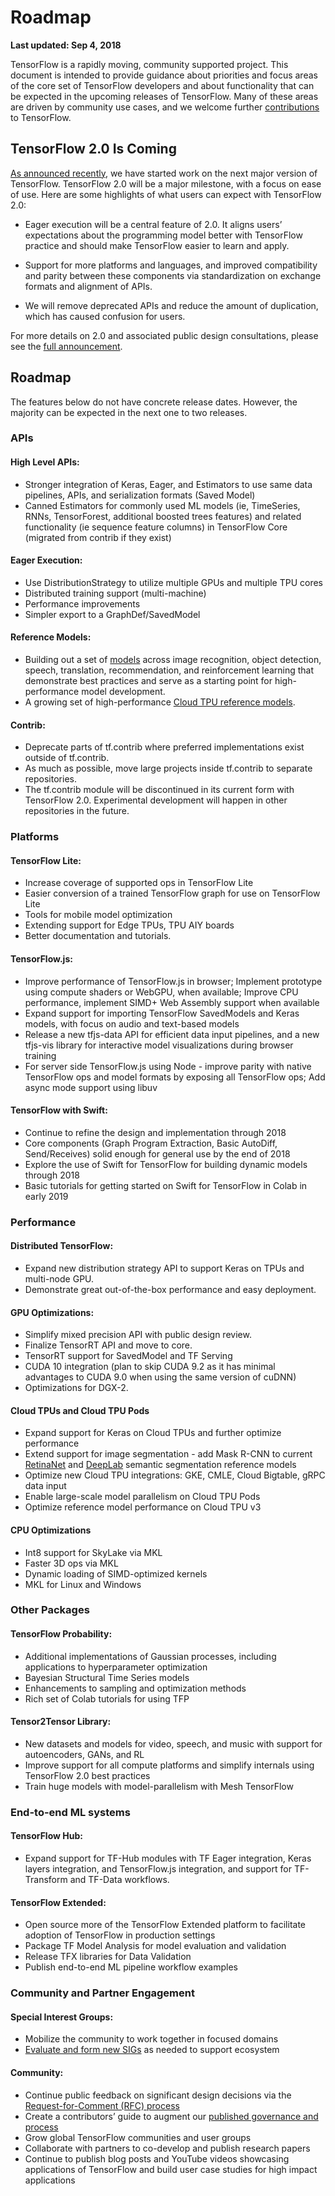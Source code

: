 # Roadmap
**Last updated: Sep 4, 2018**

TensorFlow is a rapidly moving, community supported project. This document is intended
to provide guidance about priorities and focus areas of the core set of TensorFlow
developers and about functionality that can be expected in the upcoming releases of
TensorFlow. Many of these areas are driven by  community use cases, and we welcome
further
[contributions](https://github.com/tensorflow/tensorflow/blob/master/CONTRIBUTING.md)
to TensorFlow.




## TensorFlow 2.0 Is Coming

[As announced recently](https://groups.google.com/a/tensorflow.org/forum/#!topic/discuss/bgug1G6a89A), we have started work on the next major version of TensorFlow. TensorFlow 2.0 will be a major milestone, with a focus on ease of use. Here are some highlights of what users can expect with TensorFlow 2.0:

* Eager execution will be a central feature of 2.0. It aligns users’ expectations about the programming model better with TensorFlow practice and should make TensorFlow easier to learn and apply.

* Support for more platforms and languages, and improved compatibility and parity between these components via standardization on exchange formats and alignment of APIs.

* We will remove deprecated APIs and reduce the amount of duplication, which has caused confusion for users.

For more details on 2.0 and associated public design consultations, please see the [full announcement](https://groups.google.com/a/tensorflow.org/forum/#!topic/discuss/bgug1G6a89A).


## Roadmap

The features below do not have concrete release dates. However, the majority can be
expected in the next one to two releases.

### APIs
#### High Level APIs:
* Stronger integration of Keras, Eager, and Estimators to use same data pipelines, APIs, and serialization formats (Saved Model)
* Canned Estimators for commonly used ML models (ie, TimeSeries, RNNs, TensorForest, additional boosted trees features) and related functionality (ie sequence feature columns) in TensorFlow Core (migrated from contrib if they exist)

#### Eager Execution:
* Use DistributionStrategy to utilize multiple GPUs and multiple TPU cores
* Distributed training support (multi-machine)
* Performance improvements
* Simpler export to a GraphDef/SavedModel

#### Reference Models:
* Building out a set of
[models](https://github.com/tensorflow/models/tree/master/official)
across image recognition, object detection, speech,
  translation, recommendation, and reinforcement learning that demonstrate best practices and serve as a starting point for
  high-performance model development.
* A growing set of high-performance [Cloud TPU reference models](https://github.com/tensorflow/tpu).

#### Contrib:
* Deprecate parts of tf.contrib where preferred implementations exist outside of tf.contrib.
* As much as possible, move large projects inside tf.contrib to separate repositories.
* The tf.contrib module will be discontinued in its current form with TensorFlow 2.0. Experimental development will happen in other repositories in the future.

### Platforms
#### TensorFlow Lite:
* Increase coverage of supported ops in TensorFlow Lite
* Easier conversion of a trained TensorFlow graph for use on TensorFlow Lite
* Tools for mobile model optimization
* Extending support for Edge TPUs, TPU AIY boards
* Better documentation and tutorials.

#### TensorFlow.js:
* Improve performance of TensorFlow.js in browser; Implement prototype using compute shaders or WebGPU, when available; Improve CPU performance, implement SIMD+ Web Assembly support when available
* Expand support for importing TensorFlow SavedModels and Keras models, with focus on audio and text-based models
* Release a new tfjs-data API for efficient data input pipelines, and a new tfjs-vis library for interactive model visualizations during browser training
* For server side TensorFlow.js using Node - improve parity with native TensorFlow ops and model formats by exposing all TensorFlow ops; Add async mode support using libuv

#### TensorFlow with Swift:
* Continue to refine the design and implementation through 2018
* Core components (Graph Program Extraction, Basic AutoDiff, Send/Receives) solid enough for general use by the end of 2018
* Explore the use of Swift for TensorFlow for building dynamic models through 2018
* Basic tutorials for getting started on Swift for TensorFlow in Colab in early 2019

### Performance
#### Distributed TensorFlow:
* Expand new distribution strategy API to support Keras on TPUs and multi-node GPU.
* Demonstrate great out-of-the-box performance and easy deployment.

#### GPU Optimizations:
* Simplify mixed precision API with public design review.
* Finalize TensorRT API and move to core.
* TensorRT support for SavedModel and TF Serving
* CUDA 10 integration (plan to skip CUDA 9.2 as it has minimal advantages to CUDA 9.0 when using the same version of cuDNN)
* Optimizations for DGX-2.



#### Cloud TPUs and Cloud TPU Pods
* Expand support for Keras on Cloud TPUs and further optimize performance
* Extend support for image segmentation - add Mask R-CNN to current [RetinaNet](https://github.com/tensorflow/tpu/tree/master/models/official/retinanet) and [DeepLab](https://github.com/tensorflow/tpu/tree/master/models/experimental/deeplab) semantic segmentation reference models
* Optimize new Cloud TPU integrations: GKE, CMLE, Cloud Bigtable, gRPC data input
* Enable large-scale model parallelism on Cloud TPU Pods
* Optimize reference model performance on Cloud TPU v3


#### CPU Optimizations
* Int8 support for SkyLake via MKL
* Faster 3D ops via MKL
* Dynamic loading of SIMD-optimized kernels
* MKL for Linux and Windows


### Other Packages
#### TensorFlow Probability:
* Additional implementations of Gaussian processes, including applications to hyperparameter optimization
* Bayesian Structural Time Series models
* Enhancements to sampling and optimization methods
* Rich set of Colab tutorials for using TFP

#### Tensor2Tensor Library:
* New datasets and models for video, speech, and music with support for autoencoders, GANs, and RL
* Improve support for all compute platforms and simplify internals using TensorFlow 2.0 best practices
* Train huge models with model-parallelism with Mesh TensorFlow


### End-to-end ML systems
#### TensorFlow Hub:
* Expand support for TF-Hub modules with TF Eager integration, Keras layers integration, and TensorFlow.js integration, and support for TF-Transform and TF-Data workflows.


#### TensorFlow Extended:
* Open source more of the TensorFlow Extended platform to facilitate adoption of TensorFlow in production settings
* Package TF Model Analysis for model evaluation and validation
* Release TFX libraries for Data Validation
* Publish end-to-end ML pipeline workflow examples


### Community and Partner Engagement
#### Special Interest Groups:
* Mobilize the community to work together in focused domains
* [Evaluate and form new SIGs](https://github.com/tensorflow/community/blob/master/governance/SIGS.md) as needed to support ecosystem

#### Community:
* Continue public feedback on significant design decisions via the [Request-for-Comment (RFC) process](https://github.com/tensorflow/community/blob/master/governance/TF-RFCs.md)
* Create a contributors’ guide to augment our [published governance and process](https://github.com/tensorflow/community/tree/master/governance)
* Grow global TensorFlow communities and user groups
* Collaborate with partners to co-develop and publish research papers
* Continue to publish blog posts and YouTube videos showcasing applications of TensorFlow and build user case studies for high impact applications
